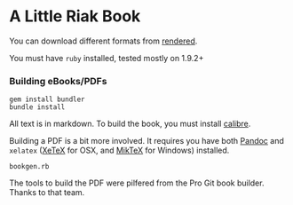 # A Little Riak Book

You can download different formats from [rendered](https://github.com/coderoshi/little_riak_book/tree/master/rendered/).

You must have `ruby` installed, tested mostly on 1.9.2+

### Building eBooks/PDFs

```
gem install bundler
bundle install
```

All text is in markdown. To build the book, you must install [calibre](http://manual.calibre-ebook.com/cli/cli-index.html).

Building a PDF is a bit more involved. It requires you have both [Pandoc](http://johnmacfarlane.net/pandoc/) and `xelatex` ([XeTeX](http://scripts.sil.org/xetex) for OSX, and [MikTeX](http://miktex.org/) for Windows) installed.

```
bookgen.rb
```

The tools to build the PDF were pilfered from the Pro Git book builder. Thanks to that team.
